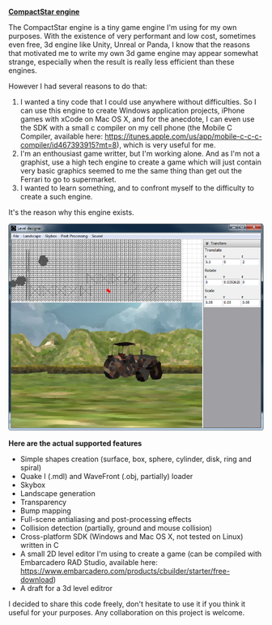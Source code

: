 <b><u>CompactStar engine</u></b>

The CompactStar engine is a tiny game engine I'm using for my own purposes. With the existence of very performant and low cost, sometimes even free, 3d engine like Unity, Unreal or Panda, I know that the reasons that motivated me to write my own 3d game engine may appear somewhat strange, especially when the result is really less efficient than these engines.

However I had several reasons to do that:
1. I wanted a tiny code that I could use anywhere without difficulties. So I can use this engine to create Windows application projects, iPhone games with xCode on Mac OS X, and for the anecdote, I can even use the SDK with a small c compiler on my cell phone (the Mobile C Compiler, available here: https://itunes.apple.com/us/app/mobile-c-c-c-compiler/id467393915?mt=8), which is very useful for me.
2. I'm an enthousiast game writter, but I'm working alone. And as I'm not a graphist, use a high tech engine to create a game which will just contain very basic graphics seemed to me the same thing than get out the Ferrari to go to supermarket.
3. I wanted to learn something, and to confront myself to the difficulty to create a such engine.

It's the reason why this engine exists.

![Screenshot](Common/Images/Screenshots/CompactStar%20Engine%202D%20Editor.png?raw=true "Screenshot")

<b>Here are the actual supported features</b>
- Simple shapes creation (surface, box, sphere, cylinder, disk, ring and spiral)
- Quake I (.mdl) and WaveFront (.obj, partially) loader
- Skybox
- Landscape generation
- Transparency
- Bump mapping
- Full-scene antialiasing and post-processing effects
- Collision detection (partially, ground and mouse collision)
- Cross-platform SDK (Windows and Mac OS X, not tested on Linux) written in C
- A small 2D level editor I'm using to create a game (can be compiled with Embarcadero RAD Studio, available here: https://www.embarcadero.com/products/cbuilder/starter/free-download)
- A draft for a 3d level editror

I decided to share this code freely, don't hesitate to use it if you think it useful for your purposes. Any collaboration on this project is welcome.
